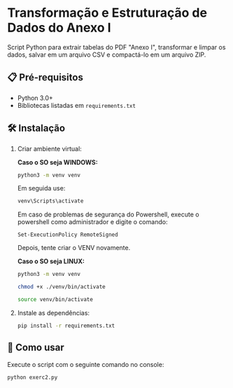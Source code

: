 # Transformação e Estruturação de Dados do Anexo I

Script Python para extrair tabelas do PDF "Anexo I", transformar e limpar os dados, salvar em um arquivo CSV e compactá-lo em um arquivo ZIP.

## 📋 Pré-requisitos
- Python 3.0+
- Bibliotecas listadas em `requirements.txt`

## 🛠 Instalação

1. Criar ambiente virtual:

    **Caso o SO seja WINDOWS:**
    ```bash
    python3 -m venv venv
    ```
    Em seguida use:
    ```bash
    venv\Scripts\activate
    ```

    Em caso de problemas de segurança do Powershell, execute o powershell como administrador e digite o comando: 
    ```
    Set-ExecutionPolicy RemoteSigned
    ```

    Depois, tente criar o VENV novamente.

    **Caso o SO seja LINUX:**
    ```bash
    python3 -m venv venv

    chmod +x ./venv/bin/activate

    source venv/bin/activate
    ```

2. Instale as dependências:

    ```bash
    pip install -r requirements.txt
    ```

## 🚀 Como usar

Execute o script com o seguinte comando no console:
```bash
python exerc2.py
